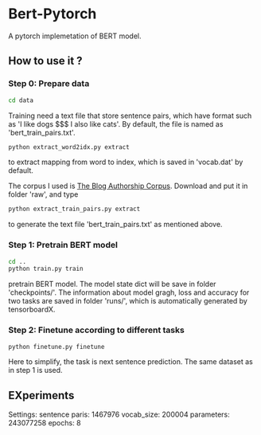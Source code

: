 # Bert-Pytorch
A pytorch implemetation of BERT model.

## How to use it ?
### Step 0: Prepare data
```bash
cd data
```
Training need a text file that store sentence pairs, which have format such as 'I like dogs \$\$\$ I also like cats'. By default, the file is named as 'bert_train_pairs.txt'.
```bash
python extract_word2idx.py extract
```
to extract mapping from word to index, which is saved in 'vocab.dat' by default.

The corpus I used is [The Blog Authorship Corpus](http://u.cs.biu.ac.il/~koppel/BlogCorpus.htm). Download and put it in folder 'raw', and type 
```bash
python extract_train_pairs.py extract
```
to generate the text file 'bert_train_pairs.txt' as mentioned above. 

### Step 1: Pretrain BERT model
```bash
cd ..
python train.py train
```
pretrain BERT model. 
The model state dict will be save in folder 'checkpoints/'. 
The information about model gragh, loss and accuracy for two tasks are saved in folder 'runs/', which is automatically generated by tensorboardX.


### Step 2: Finetune according to different tasks
```bash
python finetune.py finetune
```
Here to simplify, the task is next sentence prediction. The same dataset as in step 1 is used.

## EXperiments
Settings:
sentence paris: 1467976
vocab_size: 200004
parameters: 243077258
epochs: 8

